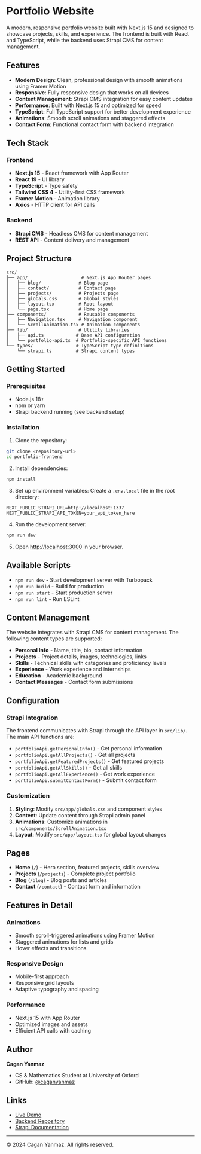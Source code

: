 # Portfolio Website

A modern, responsive portfolio website built with Next.js 15 and designed to showcase projects, skills, and experience. The frontend is built with React and TypeScript, while the backend uses Strapi CMS for content management.

## Features

- **Modern Design**: Clean, professional design with smooth animations using Framer Motion
- **Responsive**: Fully responsive design that works on all devices
- **Content Management**: Strapi CMS integration for easy content updates
- **Performance**: Built with Next.js 15 and optimized for speed
- **TypeScript**: Full TypeScript support for better development experience
- **Animations**: Smooth scroll animations and staggered effects
- **Contact Form**: Functional contact form with backend integration

## Tech Stack

### Frontend

- **Next.js 15** - React framework with App Router
- **React 19** - UI library
- **TypeScript** - Type safety
- **Tailwind CSS 4** - Utility-first CSS framework
- **Framer Motion** - Animation library
- **Axios** - HTTP client for API calls

### Backend

- **Strapi CMS** - Headless CMS for content management
- **REST API** - Content delivery and management

## Project Structure

```
src/
├── app/                    # Next.js App Router pages
│   ├── blog/              # Blog page
│   ├── contact/           # Contact page
│   ├── projects/          # Projects page
│   ├── globals.css        # Global styles
│   ├── layout.tsx         # Root layout
│   └── page.tsx           # Home page
├── components/            # Reusable components
│   ├── Navigation.tsx     # Navigation component
│   └── ScrollAnimation.tsx # Animation components
├── lib/                   # Utility libraries
│   ├── api.ts            # Base API configuration
│   └── portfolio-api.ts  # Portfolio-specific API functions
└── types/                # TypeScript type definitions
    └── strapi.ts         # Strapi content types
```

## Getting Started

### Prerequisites

- Node.js 18+
- npm or yarn
- Strapi backend running (see backend setup)

### Installation

1. Clone the repository:

```bash
git clone <repository-url>
cd portfolio-frontend
```

2. Install dependencies:

```bash
npm install
```

3. Set up environment variables:
   Create a `.env.local` file in the root directory:

```env
NEXT_PUBLIC_STRAPI_URL=http://localhost:1337
NEXT_PUBLIC_STRAPI_API_TOKEN=your_api_token_here
```

4. Run the development server:

```bash
npm run dev
```

5. Open [http://localhost:3000](http://localhost:3000) in your browser.

## Available Scripts

- `npm run dev` - Start development server with Turbopack
- `npm run build` - Build for production
- `npm run start` - Start production server
- `npm run lint` - Run ESLint

## Content Management

The website integrates with Strapi CMS for content management. The following content types are supported:

- **Personal Info** - Name, title, bio, contact information
- **Projects** - Project details, images, technologies, links
- **Skills** - Technical skills with categories and proficiency levels
- **Experience** - Work experience and internships
- **Education** - Academic background
- **Contact Messages** - Contact form submissions

## Configuration

### Strapi Integration

The frontend communicates with Strapi through the API layer in `src/lib/`. The main API functions are:

- `portfolioApi.getPersonalInfo()` - Get personal information
- `portfolioApi.getAllProjects()` - Get all projects
- `portfolioApi.getFeaturedProjects()` - Get featured projects
- `portfolioApi.getAllSkills()` - Get all skills
- `portfolioApi.getAllExperience()` - Get work experience
- `portfolioApi.submitContactForm()` - Submit contact form

### Customization

1. **Styling**: Modify `src/app/globals.css` and component styles
2. **Content**: Update content through Strapi admin panel
3. **Animations**: Customize animations in `src/components/ScrollAnimation.tsx`
4. **Layout**: Modify `src/app/layout.tsx` for global layout changes

## Pages

- **Home** (`/`) - Hero section, featured projects, skills overview
- **Projects** (`/projects`) - Complete project portfolio
- **Blog** (`/blog`) - Blog posts and articles
- **Contact** (`/contact`) - Contact form and information

## Features in Detail

### Animations

- Smooth scroll-triggered animations using Framer Motion
- Staggered animations for lists and grids
- Hover effects and transitions

### Responsive Design

- Mobile-first approach
- Responsive grid layouts
- Adaptive typography and spacing

### Performance

- Next.js 15 with App Router
- Optimized images and assets
- Efficient API calls with caching

## Author

**Cagan Yanmaz**

- CS & Mathematics Student at University of Oxford
- GitHub: [@caganyanmaz](https://github.com/caganyanmaz)

## Links

- [Live Demo](https://your-portfolio-url.com)
- [Backend Repository](https://github.com/your-username/portfolio-backend)
- [Strapi Documentation
  ](https://docs.strapi.io/)

---

© 2024 Cagan Yanmaz. All rights reserved.
